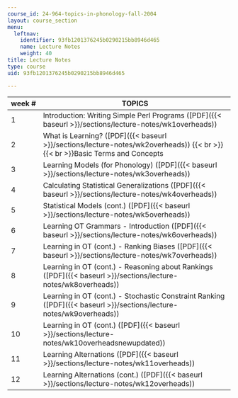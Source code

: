 ```yaml
---
course_id: 24-964-topics-in-phonology-fall-2004
layout: course_section
menu:
  leftnav:
    identifier: 93fb1201376245b0290215bb8946d465
    name: Lecture Notes
    weight: 40
title: Lecture Notes
type: course
uid: 93fb1201376245b0290215bb8946d465

---
```


| week # | TOPICS |
| --- | --- |
| 1 | Introduction: Writing Simple Perl Programs ([PDF]({{< baseurl >}}/sections/lecture-notes/wk1overheads)) |
| 2 | What is Learning? ([PDF]({{< baseurl >}}/sections/lecture-notes/wk2overheads))  {{< br >}}  {{< br >}}Basic Terms and Concepts |
| 3 | Learning Models (for Phonology) ([PDF]({{< baseurl >}}/sections/lecture-notes/wk3overheads)) |
| 4 | Calculating Statistical Generalizations ([PDF]({{< baseurl >}}/sections/lecture-notes/wk4overheads)) |
| 5 | Statistical Models (cont.) ([PDF]({{< baseurl >}}/sections/lecture-notes/wk5overheads)) |
| 6 | Learning OT Grammars - Introduction ([PDF]({{< baseurl >}}/sections/lecture-notes/wk6overheads)) |
| 7 | Learning in OT (cont.) - Ranking Biases ([PDF]({{< baseurl >}}/sections/lecture-notes/wk7overheads)) |
| 8 | Learning in OT (cont.) - Reasoning about Rankings ([PDF]({{< baseurl >}}/sections/lecture-notes/wk8overheads)) |
| 9 | Learning in OT (cont.) - Stochastic Constraint Ranking ([PDF]({{< baseurl >}}/sections/lecture-notes/wk9overheads)) |
| 10 | Learning in OT (cont.) ([PDF]({{< baseurl >}}/sections/lecture-notes/wk10overheadsnewupdated)) |
| 11 | Learning Alternations ([PDF]({{< baseurl >}}/sections/lecture-notes/wk11overheads)) |
| 12 | Learning Alternations (cont.) ([PDF]({{< baseurl >}}/sections/lecture-notes/wk12overheads))